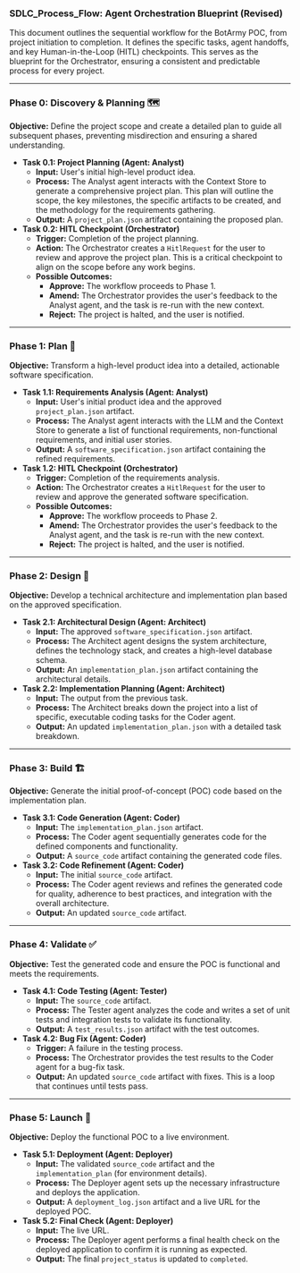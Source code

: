 ### **SDLC_Process_Flow: Agent Orchestration Blueprint (Revised)**

This document outlines the sequential workflow for the BotArmy POC, from project initiation to completion. It defines the specific tasks, agent handoffs, and key Human-in-the-Loop (HITL) checkpoints. This serves as the blueprint for the Orchestrator, ensuring a consistent and predictable process for every project.

---

### **Phase 0: Discovery & Planning** 🗺️

**Objective:** Define the project scope and create a detailed plan to guide all subsequent phases, preventing misdirection and ensuring a shared understanding.

* **Task 0.1: Project Planning (Agent: Analyst)**
  * **Input:** User's initial high-level product idea.
  * **Process:** The Analyst agent interacts with the Context Store to generate a comprehensive project plan. This plan will outline the scope, the key milestones, the specific artifacts to be created, and the methodology for the requirements gathering.
  * **Output:** A `project_plan.json` artifact containing the proposed plan.
* **Task 0.2: HITL Checkpoint (Orchestrator)**
  * **Trigger:** Completion of the project planning.
  * **Action:** The Orchestrator creates a `HitlRequest` for the user to review and approve the project plan. This is a critical checkpoint to align on the scope before any work begins.
  * **Possible Outcomes:**
    * **Approve:** The workflow proceeds to Phase 1.
    * **Amend:** The Orchestrator provides the user's feedback to the Analyst agent, and the task is re-run with the new context.
    * **Reject:** The project is halted, and the user is notified.

---

### **Phase 1: Plan** 📝

**Objective:** Transform a high-level product idea into a detailed, actionable software specification.

* **Task 1.1: Requirements Analysis (Agent: Analyst)**
  * **Input:** User's initial product idea and the approved `project_plan.json` artifact.
  * **Process:** The Analyst agent interacts with the LLM and the Context Store to generate a list of functional requirements, non-functional requirements, and initial user stories.
  * **Output:** A `software_specification.json` artifact containing the refined requirements.
* **Task 1.2: HITL Checkpoint (Orchestrator)**
  * **Trigger:** Completion of the requirements analysis.
  * **Action:** The Orchestrator creates a `HitlRequest` for the user to review and approve the generated software specification.
  * **Possible Outcomes:**
    * **Approve:** The workflow proceeds to Phase 2.
    * **Amend:** The Orchestrator provides the user's feedback to the Analyst agent, and the task is re-run with the new context.
    * **Reject:** The project is halted, and the user is notified.

---

### **Phase 2: Design** 📐

**Objective:** Develop a technical architecture and implementation plan based on the approved specification.

* **Task 2.1: Architectural Design (Agent: Architect)**
  * **Input:** The approved `software_specification.json` artifact.
  * **Process:** The Architect agent designs the system architecture, defines the technology stack, and creates a high-level database schema.
  * **Output:** An `implementation_plan.json` artifact containing the architectural details.
* **Task 2.2: Implementation Planning (Agent: Architect)**
  * **Input:** The output from the previous task.
  * **Process:** The Architect breaks down the project into a list of specific, executable coding tasks for the Coder agent.
  * **Output:** An updated `implementation_plan.json` with a detailed task breakdown.

---

### **Phase 3: Build** 🏗️

**Objective:** Generate the initial proof-of-concept (POC) code based on the implementation plan.

* **Task 3.1: Code Generation (Agent: Coder)**
  * **Input:** The `implementation_plan.json` artifact.
  * **Process:** The Coder agent sequentially generates code for the defined components and functionality.
  * **Output:** A `source_code` artifact containing the generated code files.
* **Task 3.2: Code Refinement (Agent: Coder)**
  * **Input:** The initial `source_code` artifact.
  * **Process:** The Coder agent reviews and refines the generated code for quality, adherence to best practices, and integration with the overall architecture.
  * **Output:** An updated `source_code` artifact.

---

### **Phase 4: Validate** ✅

**Objective:** Test the generated code and ensure the POC is functional and meets the requirements.

* **Task 4.1: Code Testing (Agent: Tester)**
  * **Input:** The `source_code` artifact.
  * **Process:** The Tester agent analyzes the code and writes a set of unit tests and integration tests to validate its functionality.
  * **Output:** A `test_results.json` artifact with the test outcomes.
* **Task 4.2: Bug Fix (Agent: Coder)**
  * **Trigger:** A failure in the testing process.
  * **Process:** The Orchestrator provides the test results to the Coder agent for a bug-fix task.
  * **Output:** An updated `source_code` artifact with fixes. This is a loop that continues until tests pass.

---

### **Phase 5: Launch** 🚀

**Objective:** Deploy the functional POC to a live environment.

* **Task 5.1: Deployment (Agent: Deployer)**
  * **Input:** The validated `source_code` artifact and the `implementation_plan` (for environment details).
  * **Process:** The Deployer agent sets up the necessary infrastructure and deploys the application.
  * **Output:** A `deployment_log.json` artifact and a live URL for the deployed POC.
* **Task 5.2: Final Check (Agent: Deployer)**
  * **Input:** The live URL.
  * **Process:** The Deployer agent performs a final health check on the deployed application to confirm it is running as expected.
  * **Output:** The final `project_status` is updated to `completed`.
